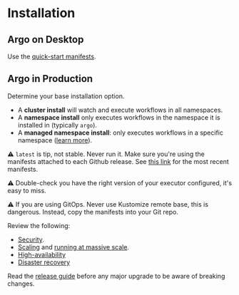 # Installation

## Argo on Desktop

Use the [quick-start manifests](quick-start.md).

## Argo in Production

Determine your base installation option.

* A **cluster install** will watch and execute workflows in all namespaces.
* A **namespace install** only executes workflows in the namespace it is installed in (typically `argo`).
* A **managed namespace install**: only executes workflows in a specific namespace ([learn more](managed-namespace.md)).

⚠️ `latest` is tip, not stable. Never run it. Make sure you're using the manifests attached to each Github release. See [this link](https://github.com/argoproj/argo-workflows/releases/latest) for the most recent manifests. 

⚠️ Double-check you have the right version of your executor configured, it's easy to miss.

⚠️ If you are using GitOps. Never use Kustomize remote base, this is dangerous. Instead, copy the manifests into your Git repo.

Review the following:

 * [Security](security.md).
 * [Scaling](scaling.md) and [running at massive scale](running-at-massive-scale.md).
 * [High-availability](high-availability.md)
 * [Disaster recovery](disaster-recovery.md)

Read the [release guide](releases.md) before any major upgrade to be aware of breaking changes.



